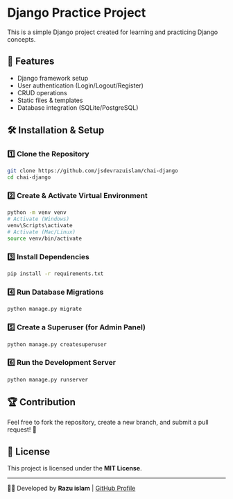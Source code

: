 # Django Practice Project

This is a simple Django project created for learning and practicing Django concepts.

## 📌 Features

- Django framework setup
- User authentication (Login/Logout/Register)
- CRUD operations
- Static files & templates
- Database integration (SQLite/PostgreSQL)

## 🛠️ Installation & Setup
### 1️⃣ Clone the Repository
```sh
git clone https://github.com/jsdevrazuislam/chai-django
cd chai-django
```

### 2️⃣ Create & Activate Virtual Environment
```sh
python -m venv venv
# Activate (Windows)
venv\Scripts\activate
# Activate (Mac/Linux)
source venv/bin/activate
```

### 3️⃣ Install Dependencies
```sh
pip install -r requirements.txt
```

### 4️⃣ Run Database Migrations
```sh
python manage.py migrate
```
### 5️⃣ Create a Superuser (for Admin Panel)
```sh
python manage.py createsuperuser
```
### 6️⃣ Run the Development Server
```sh
python manage.py runserver
```

## 🏆 Contribution
Feel free to fork the repository, create a new branch, and submit a pull request! 🚀

## 📜 License
This project is licensed under the **MIT License**.

---
👨‍💻 Developed by **Razu islam** | [GitHub Profile](https://github.com/jsdevrazuislam)

